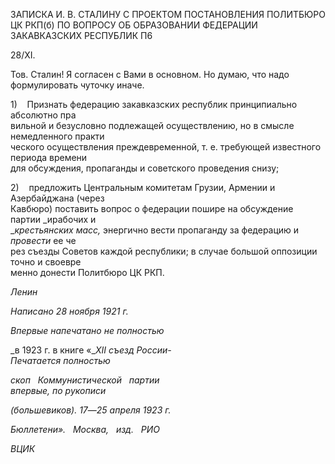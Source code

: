 ЗАПИСКА И. В. СТАЛИНУ С ПРОЕКТОМ ПОСТАНОВЛЕНИЯ ПОЛИТБЮРО ЦК РКП(б) ПО ВОПРОСУ ОБ ОБРАЗОВАНИИ ФЕДЕРАЦИИ ЗАКАВКАЗСКИХ РЕСПУБЛИК П6

28/XI.

Тов. Сталин! Я согласен с Вами в основном. Но думаю, что надо формулировать чу­точку иначе.

1)    Признать федерацию закавказских республик принципиально абсолютно пра­  
вильной и безусловно подлежащей осуществлению, но в смысле немедленного практи­  
ческого осуществления преждевременной, т. е. требующей известного периода времени  
для обсуждения, пропаганды и советского проведения снизу;

2)    предложить Центральным комитетам Грузии, Армении и Азербайджана (через  
Кавбюро) поставить вопрос о федерации пошире на обсуждение партии _ирабочих и  
__крестьянских масс,_ энергично вести пропаганду за федерацию и _провести_ ее че­  
рез съезды Советов каждой республики; в случае большой оппозиции точно и своевре­  
менно донести Политбюро ЦК РКП.

_Ленин_

_Написано 28 ноября 1921 г._

_Впервые напечатано не полностью_

_в 1923 г. в книге «__XII_ _съезд России-                                                           Печатается полностью_

_скоп   Коммунистической   партии_                                                           _впервые, по рукописи_

_(большевиков). 17_—_25 апреля 1923 г._

_Бюллетени».   Москва,   изд.   РИО_

_ВЦИК_